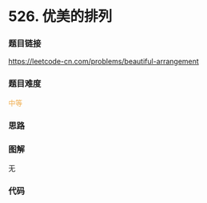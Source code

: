 # 526. 优美的排列

### 题目链接

https://leetcode-cn.com/problems/beautiful-arrangement

### 题目难度

<font color=#F0AD4E>中等</font>

### 思路



### 图解

无

### 代码

```python
```
